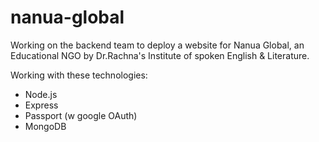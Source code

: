 # nanua-global
Working on the backend team to deploy a website for Nanua Global, an Educational NGO by Dr.Rachna's Institute of spoken English &amp; Literature.

Working with these technologies:
- Node.js
- Express
- Passport (w google OAuth)
- MongoDB
